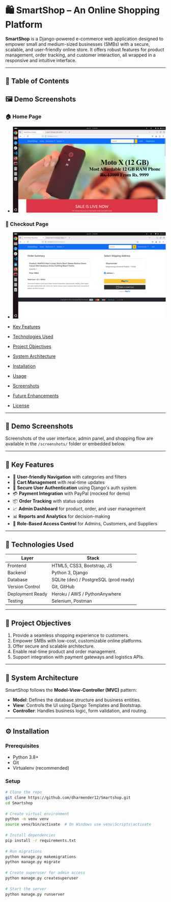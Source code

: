 # 🛍️ SmartShop – An Online Shopping Platform

**SmartShop** is a Django-powered e-commerce web application designed to empower small and medium-sized businesses (SMBs) with a secure, scalable, and user-friendly online store. It offers robust features for product management, order tracking, and customer interaction, all wrapped in a responsive and intuitive interface.

---

## 📌 Table of Contents

## 🖼️ Demo Screenshots

### 🏠 Home Page
- ![Home Page](https://github.com/dharmender12/Smartshop/blob/main/screenshots/home_page.png?raw=true)

### 🛒 Checkout Page
- ![Checkout Page](https://github.com/dharmender12/Smartshop/blob/main/screenshots/checkout.png?raw=true)

- [Key Features](#-key-features)
- [Technologies Used](#-technologies-used)
- [Project Objectives](#-project-objectives)
- [System Architecture](#-system-architecture)
- [Installation](#-installation)
- [Usage](#-usage)
- [Screenshots](#-screenshots)
- [Future Enhancements](#-future-enhancements)
- [License](#-license)

---

## 📸 Demo Screenshots

Screenshots of the user interface, admin panel, and shopping flow are available in the `/screenshots/` folder or embedded below.

---

## 🚀 Key Features

- 🧭 **User-friendly Navigation** with categories and filters  
- 🛒 **Cart Management** with real-time updates  
- 🔐 **Secure User Authentication** using Django's auth system  
- 💳 **Payment Integration** with PayPal (mocked for demo)  
- 📦 **Order Tracking** with status updates  
- 📈 **Admin Dashboard** for product, order, and user management  
- 📊 **Reports and Analytics** for decision-making  
- 💬 **Role-Based Access Control** for Admins, Customers, and Suppliers  

---

## 🧰 Technologies Used

| Layer             | Stack                      |
|------------------|----------------------------|
| Frontend         | HTML5, CSS3, Bootstrap, JS |
| Backend          | Python 3, Django           |
| Database         | SQLite (dev) / PostgreSQL (prod ready) |
| Version Control  | Git, GitHub                |
| Deployment Ready | Heroku / AWS / PythonAnywhere |
| Testing          | Selenium, Postman          |

---

## 🎯 Project Objectives

1. Provide a seamless shopping experience to customers.
2. Empower SMBs with low-cost, customizable online platforms.
3. Offer secure and scalable architecture.
4. Enable real-time product and order management.
5. Support integration with payment gateways and logistics APIs.

---

## 🧱 System Architecture

SmartShop follows the **Model-View-Controller (MVC)** pattern:

- **Model**: Defines the database structure and business entities.
- **View**: Controls the UI using Django Templates and Bootstrap.
- **Controller**: Handles business logic, form validation, and routing.

---

## ⚙️ Installation

### Prerequisites

- Python 3.8+
- Git
- Virtualenv (recommended)

### Setup

```bash
# Clone the repo
git clone https://github.com/dharmender12/Smartshop.git
cd Smartshop

# Create virtual environment
python -m venv venv
source venv/bin/activate  # On Windows use venv\Scripts\activate

# Install dependencies
pip install -r requirements.txt

# Run migrations
python manage.py makemigrations
python manage.py migrate

# Create superuser for admin access
python manage.py createsuperuser

# Start the server
python manage.py runserver
